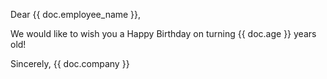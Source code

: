 Dear {{ doc.employee_name }},

We would like to wish you a Happy Birthday on turning {{ doc.age }} years old!

Sincerely,
{{ doc.company }}